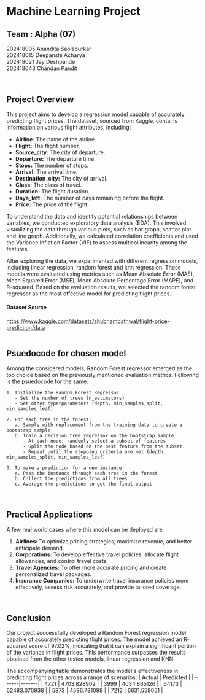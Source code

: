 # Machine Learning Project

## Team : Alpha (07)
202418005 Anandita Saolapurkar</br>
202418015 Deepanshi Acharya</br>
202418021 Jay Deshpande</br>
202418043 Chandan Pandit

</br>

## Project Overview
This project aims to develop a regression model capable of accurately predicting flight prices. The dataset, sourced from Kaggle, contains information on various flight attributes, including:

- **Airline:** The name of the airline.
- **Flight:** The flight number.
- **Source_city:** The city of departure.
- **Departure:** The departure time.
- **Stops:** The number of stops.
- **Arrival:** The arrival time.
- **Destination_city:** The city of arrival.
- **Class:** The class of travel.
- **Duration:** The flight duration.
- **Days_left:** The number of days remaining before the flight.
- **Price:** The price of the flight.

To understand the data and identify potential relationships between variables, we conducted exploratory data analysis (EDA). This involved visualizing the data through various plots, such as bar graph, scatter plot and line graph. Additionally, we calculated correlation coefficients and used the Variance Inflation Factor (VIF) to assess multicollinearity among the features.

After exploring the data, we experimented with different regression models, including linear regression, random forest and knn regression. These models were evaluated using metrics such as Mean Absolute Error (MAE), Mean Squared Error (MSE), Mean Absolute Percentage Error (MAPE), and R-squared. Based on the evaluation results, we selected the random forest regressor as the most effective model for predicting flight prices.

#### Dataset Source
https://www.kaggle.com/datasets/shubhambathwal/flight-price-prediction/data 
</br></br>

## Psuedocode for chosen model
Among the considered models, Random Forest regressor emerged as the top choice based on the previously mentioned evaluation metrics. Following is the psuedocode for the same:

```
1. Initialize the Random Forest Regressor
   - Set the number of trees (n_estimators)
   - Set other hyperparameters (depth, min_samples_split, min_samples_leaf)

2. For each tree in the forest:
   a. Sample with replacement from the training data to create a bootstrap sample
   b. Train a decision tree regressor on the bootstrap sample
      - At each node, randomly select a subset of features
      - Split the node based on the best feature from the subset
      - Repeat until the stopping criteria are met (depth, min_samples_split, min_samples_leaf)

3. To make a prediction for a new instance:
   a. Pass the instance through each tree in the forest
   b. Collect the predictions from all trees
   c. Average the predictions to get the final output
```

</br>

## Practical Applications
A few real world cases where this model can be deployed are:</br>

1. **Airlines:** To optimize pricing strategies, maximize revenue, and better anticipate demand.
2. **Corporations:** To develop effective travel policies, allocate flight allowances, and control travel costs.
3. **Travel Agencies:** To offer more accurate pricing and create personalized travel packages.
4. **Insurance Companies:** To underwrite travel insurance policies more effectively, assess risk accurately, and provide tailored coverage.

</br>

## Conclusion
Our project successfully developed a Random Forest regression model capable of accurately predicting flight prices. The model achieved an R-squared score of 97.02%, indicating that it can explain a significant portion of the variance in flight prices. This performance surpasses the results obtained from the other tested models, linear regression and KNN.

The accompanying table demonstrates the model's effectiveness in predicting flight prices across a range of scenarios:
| Actual | Predicted |
|-------|-------|
| 4721 | 4703.828902 |
| 3999 | 4034.865126 |
| 64173 | 62483.070938 |
| 5873 | 4596.781099 |
| 7212 | 6631.559051 |

